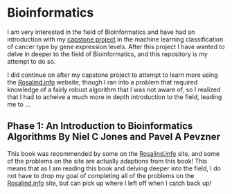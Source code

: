 # Bioinformatics

I am very interested in the field of Bioinformatics and have had an introduction
with my [capstone project](https://github.com/jakesauter/Molecular_Classification_Capstone/blob/master/README.md)
in the machine learning classification of cancer type by gene expression levels. After this project
I have wanted to delve in deeper to the field of Bioinformatics, and this repository is my 
attempt to do so.

I did continue on after my capstone project to attempt to learn more using the [Rosalind.info](rosalind.info)
website, though I ran into a problem that required knowledge of a fairly robust algorithm that 
I was not aware of, so I realized that I had to acheive a much more in depth introduction to the 
field, leading me to ...  

## Phase 1: An Introduction to Bioinformatics Algorithms By Niel C Jones and Pavel A Pevzner

This book was recommended by some on the [Rosalind.info](rosalind.info) site, and some of the problems
on the site are actually adaptions from this book! This means that as I am reading this book and 
delving deeper into the field, I do not have to drop my goal of completing all of the problems 
on the [Rosalind.info](rosalind.info) site, but can pick up where I left off when I catch back up!
